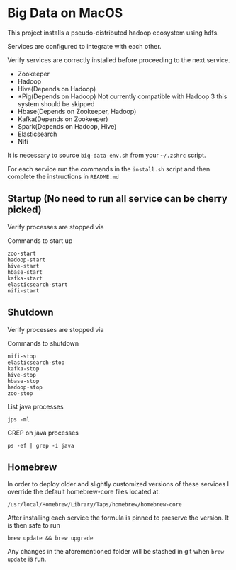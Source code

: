 # Big Data on MacOS

This project installs a pseudo-distributed hadoop ecosystem using hdfs.

Services are configured to integrate with each other.

Verify services are correctly installed before proceeding to the next service.

- Zookeeper
- Hadoop
- Hive(Depends on Hadoop)
- \*Pig(Depends on Hadoop) Not currently compatible with Hadoop 3 this system should be skipped
- Hbase(Depends on Zookeeper, Hadoop)
- Kafka(Depends on Zookeeper)
- Spark(Depends on Hadoop, Hive)
- Elasticsearch
- Nifi

It is necessary to source `big-data-env.sh` from your `~/.zshrc` script.

For each service run the commands in the `install.sh` script and then complete the instructions in `README.md`

## Startup (No need to run all service can be cherry picked)

Verify processes are stopped via

Commands to start up

```console
zoo-start
hadoop-start
hive-start
hbase-start
kafka-start
elasticsearch-start
nifi-start
```

## Shutdown

Verify processes are stopped via

Commands to shutdown

```console
nifi-stop
elasticsearch-stop
kafka-stop
hive-stop
hbase-stop
hadoop-stop
zoo-stop
```

List java processes

```console
jps -ml
```

GREP on java processes

```console
ps -ef | grep -i java
```

## Homebrew

In order to deploy older and slightly customized versions of these services I override the default homebrew-core files located at:

`/usr/local/Homebrew/Library/Taps/homebrew/homebrew-core`

After installing each service the formula is pinned to preserve the version. It is then safe to run

`brew update && brew upgrade`

Any changes in the aforementioned folder will be stashed in git when `brew update` is run.
